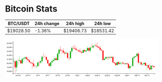 # Bitcoin Stats

BTC/USDT|24h change|24h high|24h low|
|---|---|---|---|
|$19028.50|-1.36%|$19406.73|$18531.42|

<img src="./chart.svg">
